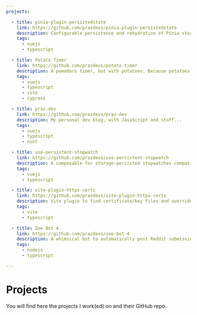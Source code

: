 ```yaml
---
projects:

  - title: pinia-plugin-persistedstate
    link: https://github.com/prazdevs/pinia-plugin-persistedstate
    description: Configurable persistence and rehydration of Pinia stores.
    tags: 
      - vuejs
      - typescript

  - title: Potato Timer
    link: https://github.com/prazdevs/potato-timer
    description: A pomodoro timer, but with potatoes. Because potatoes are cool.
    tags: 
      - vuejs
      - typescript
      - vite
      - cypress

  - title: praz.dev
    link: https://github.com/prazdevs/praz-dev
    description: My personal dev blog, with JavaScript and stuff...
    tags: 
      - vuejs
      - typescript
      - nuxt

  - title: use-persistent-stopwatch
    link: https://github.com/prazdevs/use-persistent-stopwatch
    description: A composable for storage-persisted stopwatches compatible with Vue 2 & 3.
    tags: 
      - vuejs
      - typescript

  - title: vite-plugin-https-certs
    link: https://github.com/prazdevs/vite-plugin-https-certs
    description: Vite plugin to find certificate/key files and override server.https config before resolution.
    tags: 
      - vite
      - typescript

  - title: Zoe Bot 4
    link: https://github.com/prazdevs/zoe-bot-4
    description: A whimsical bot to automatically post Reddit submissions to Discord, with moderation features.
    tags: 
      - nodejs
      - typescript

---
```


# Projects

You will find here the projects I work(ed) on and their GitHub repo.

